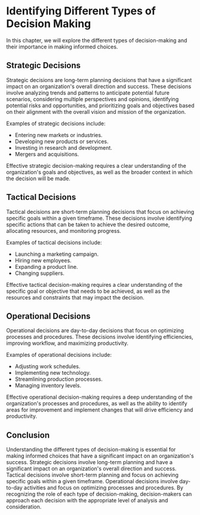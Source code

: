 Identifying Different Types of Decision Making
==========================================================================================

In this chapter, we will explore the different types of decision-making and their importance in making informed choices.

Strategic Decisions
-------------------

Strategic decisions are long-term planning decisions that have a significant impact on an organization's overall direction and success. These decisions involve analyzing trends and patterns to anticipate potential future scenarios, considering multiple perspectives and opinions, identifying potential risks and opportunities, and prioritizing goals and objectives based on their alignment with the overall vision and mission of the organization.

Examples of strategic decisions include:

* Entering new markets or industries.
* Developing new products or services.
* Investing in research and development.
* Mergers and acquisitions.

Effective strategic decision-making requires a clear understanding of the organization's goals and objectives, as well as the broader context in which the decision will be made.

Tactical Decisions
------------------

Tactical decisions are short-term planning decisions that focus on achieving specific goals within a given timeframe. These decisions involve identifying specific actions that can be taken to achieve the desired outcome, allocating resources, and monitoring progress.

Examples of tactical decisions include:

* Launching a marketing campaign.
* Hiring new employees.
* Expanding a product line.
* Changing suppliers.

Effective tactical decision-making requires a clear understanding of the specific goal or objective that needs to be achieved, as well as the resources and constraints that may impact the decision.

Operational Decisions
---------------------

Operational decisions are day-to-day decisions that focus on optimizing processes and procedures. These decisions involve identifying efficiencies, improving workflow, and maximizing productivity.

Examples of operational decisions include:

* Adjusting work schedules.
* Implementing new technology.
* Streamlining production processes.
* Managing inventory levels.

Effective operational decision-making requires a deep understanding of the organization's processes and procedures, as well as the ability to identify areas for improvement and implement changes that will drive efficiency and productivity.

Conclusion
----------

Understanding the different types of decision-making is essential for making informed choices that have a significant impact on an organization's success. Strategic decisions involve long-term planning and have a significant impact on an organization's overall direction and success. Tactical decisions involve short-term planning and focus on achieving specific goals within a given timeframe. Operational decisions involve day-to-day activities and focus on optimizing processes and procedures. By recognizing the role of each type of decision-making, decision-makers can approach each decision with the appropriate level of analysis and consideration.
